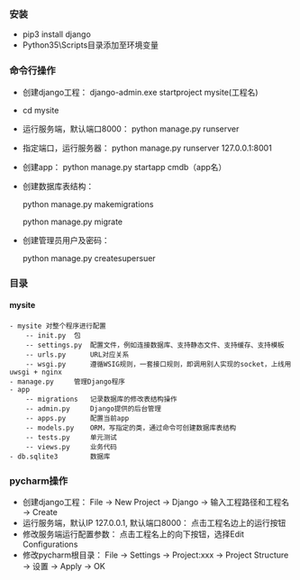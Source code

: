 ### 安装
- pip3 install django
- Python35\Scripts目录添加至环境变量


### 命令行操作

- 创建django工程：
	django-admin.exe startproject mysite(工程名)

- cd mysite

- 运行服务端，默认端口8000：
	python manage.py runserver
- 指定端口，运行服务器：
	python manage.py runserver 127.0.0.1:8001
- 创建app：
	python manage.py startapp cmdb（app名）

- 创建数据库表结构：
	
	python manage.py makemigrations

	python manage.py migrate
- 创建管理员用户及密码：


	python manage.py createsupersuer

	

### 目录
#### mysite
	- mysite 对整个程序进行配置
		-- init.py	包
		-- settings.py	配置文件，例如连接数据库、支持静态文件、支持缓存、支持模板
		-- urls.py		URL对应关系
		-- wsgi.py		遵循WSIG规则，一套接口规则，即调用别人实现的socket，上线用uwsgi + nginx
	- manage.py		管理Django程序
	- app
		-- migrations	记录数据库的修改表结构操作
		-- admin.py		Django提供的后台管理
		-- apps.py		配置当前app
		-- models.py	ORM，写指定的类，通过命令可创建数据库表结构
		-- tests.py		单元测试
		-- views.py		业务代码
	- db.sqlite3		数据库
	
	
### pycharm操作
- 创建django工程：
	File -> New Project -> Django -> 输入工程路径和工程名 -> Create
- 运行服务端，默认IP 127.0.0.1, 默认端口8000：
	点击工程名边上的运行按钮
- 修改服务端运行配置参数：
	点击工程名上的向下按钮，选择Edit Configurations
- 修改pycharm根目录：
	File -> Settings -> Project:xxx -> Project Structure -> 设置 -> Apply -> OK
